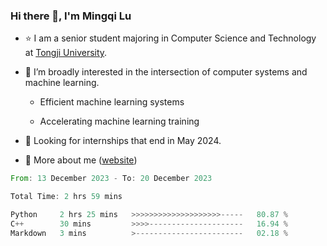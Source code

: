 ### Hi there 👋, I'm Mingqi Lu

- :star: I am a senior student majoring in Computer Science and Technology at [Tongji University](https://en.tongji.edu.cn/p/#/).

- :thinking: I’m broadly interested in the intersection of computer systems and machine learning.

  - Efficient machine learning systems

  - Accelerating machine learning training

- :seedling: Looking for internships that end in May 2024.

- 💬 More about me ([website](https://lmqqqqqq.github.io/))

<!--START_SECTION:waka-->

```rust
From: 13 December 2023 - To: 20 December 2023

Total Time: 2 hrs 59 mins

Python     2 hrs 25 mins   >>>>>>>>>>>>>>>>>>>>-----   80.87 %
C++        30 mins         >>>>---------------------   16.94 %
Markdown   3 mins          >------------------------   02.18 %
```

<!--END_SECTION:waka-->

